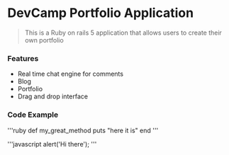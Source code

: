 # DevCamp Portfolio Application

>This is a Ruby on rails 5 application that allows users to create their own portfolio 

### Features 

- Real time chat engine for comments
- Blog
- Portfolio
- Drag and drop interface

### Code Example

'''ruby 
def my_great_method
  puts "here it is"
end
'''

'''javascript
alert('Hi there');
'''
